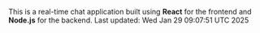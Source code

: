 This is a real-time chat application built using **React** for the frontend and **Node.js** for the backend.
Last updated: Wed Jan 29 09:07:51 UTC 2025
